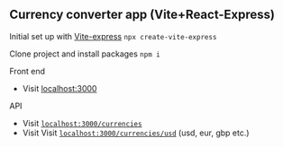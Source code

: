 ## Currency converter app (Vite+React-Express)

Initial set up with [Vite-express](https://github.com/szymmis/vite-express) `npx create-vite-express`

Clone project and install packages `npm i`

Front end

- Visit [localhost:3000](http://localhost:3000/)

API

- Visit [`localhost:3000/currencies`](http://localhost:3000/currencies)
- Visit Visit [`localhost:3000/currencies/usd`](http://localhost:3000/currencies/usd) (usd, eur, gbp etc.)
